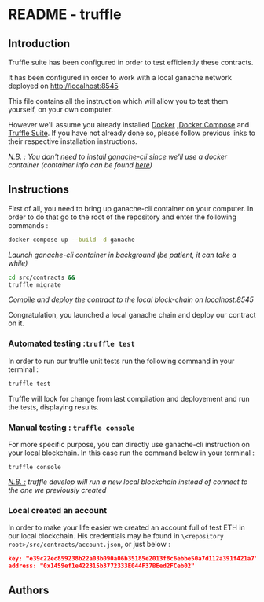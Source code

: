 # README - truffle

## Introduction

Truffle suite has been configured in order to test efficiently these contracts.

It has been configured in order to work with a local ganache network deployed on [http://localhost:8545](http://localhost:8545)

This file contains all the instruction which will allow you to test them yourself, on your own computer.

However we'll assume you already installed [Docker](https://docs.docker.com/engine/install/) ,[Docker Compose](https://docs.docker.com/compose/install/) and [Truffle Suite](https://www.trufflesuite.com/docs/truffle/getting-started/installation). If you have not already done so, please follow previous links to their respective installation instructions.

*N.B. : You don't need to install [ganache-cli](https://github.com/trufflesuite/ganache-cli/blob/master/README.md) since we'll use a docker container (container info can be found [here](https://hub.docker.com/r/trufflesuite/ganache-cli/))*

## Instructions

First of all, you need to bring up ganache-cli container on your computer. In order to do that go to the root of the repository and enter the following commands :

```bash
docker-compose up --build -d ganache
```

*Launch ganache-cli container in background (be patient, it can take a while)*

```bash
cd src/contracts &&
truffle migrate
```

*Compile and deploy the contract to the local block-chain on localhost:8545*

Congratulation, you launched a local ganache chain and deploy our contract on it.

### Automated testing :`truffle test`

In order to run our truffle unit tests run the following command in your terminal :

```bash
truffle test
```

Truffle will look for change from last compilation and deployement and run the tests, displaying results.

### Manual testing :  `truffle console`

For more specific purpose, you can directly use ganache-cli instruction on your local blockchain. In this case run the command below in your terminal :

```test
truffle console
```

*<u>N.B. :</u> truffle develop will run a new local blockchain instead of connect to the one we previously created*

### Local created an account

In order to make your life easier we created an account full of test ETH in our local blockchain. His credentials may be found in `\<repository root>/src/contracts/account.json`, or just below :




```json
key: "e39c22ec859238b22a03b090a06b35185e2013f8c6ebbe50a7d112a391f421a7",
address: "0x1459ef1e422315b3772333E044F37BEed2FCeb02"
```

## Authors